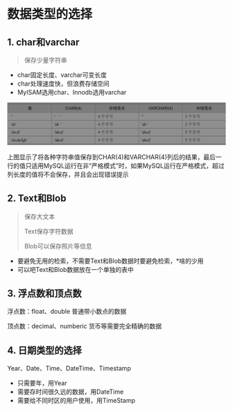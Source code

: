 # 数据类型的选择

## 1. char和varchar

> 保存少量字符串

* char固定长度、varchar可变长度
* char处理速度快，但浪费存储空间
*  MyISAM选用char、Innodb选用varchar

![1598771484092](imgs\1598771484092.png)

上图显示了将各种字符串值保存到CHAR(4)和VARCHAR(4)列后的结果，最后一行的值只适用MySQL运行在非“严格模式”时，如果MySQL运行在严格模式，超过列长度的值将不会保存，并且会出现错误提示

## 2. Text和Blob

> 保存大文本
>
> Text保存字符数据
>
> Blob可以保存照片等信息

* 要避免无用的检索，不需要Text和Blob数据时要避免检索，*啥的少用
* 可以吧Text和Blob数据放在一个单独的表中

## 3. 浮点数和顶点数

浮点数：float、double    普通带小数点的数据

顶点数：decimal、numberic	货币等需要完全精确的数据

## 4. 日期类型的选择

Year、Date、Time、DateTime、Timestamp

* 只需要年，用Year
* 需要存时间很久远的数据，用DateTime
* 需要给不同时区的用户使用，用TimeStamp